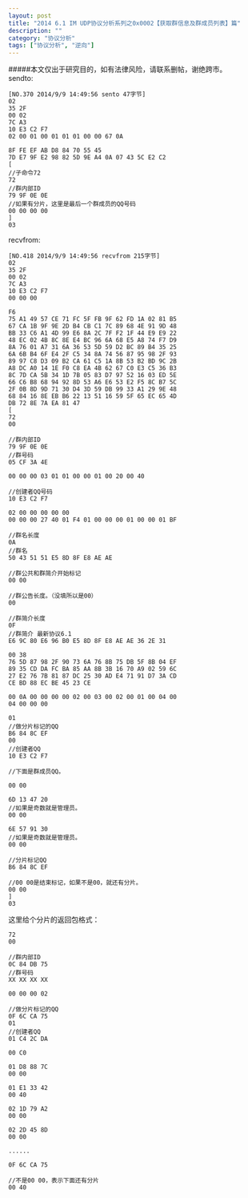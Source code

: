 ```yaml
---
layout: post
title: "2014 6.1 IM UDP协议分析系列之0x0002【获取群信息及群成员列表】篇"
description: ""
category: "协议分析"
tags: ["协议分析", "逆向"]
---
```

#####本文仅出于研究目的，如有法律风险，请联系删帖，谢绝跨市。 
<br/>
sendto:
	
	[NO.370 2014/9/9 14:49:56 sento 47字节]
	02
	35 2F
	00 02
	7C A3
	10 E3 C2 F7
	02 00 01 00 01 01 01 00 00 67 0A 
	
	8F FE EF AB D8 84 70 55 45
	7D E7 9F E2 98 82 5D 9E A4 0A 07 43 5C E2 C2
	[
	//子命令72
	72
	//群内部ID
	79 9F 0E 0E 
	//如果有分片，这里是最后一个群成员的QQ号码
	00 00 00 00
	]
	03
	
recvfrom:

	[NO.418 2014/9/9 14:49:56 recvfrom 215字节]
	02
	35 2F
	00 02
	7C A3
	10 E3 C2 F7
	00 00 00

	F6
	75 A1 49 57 CE 71 FC 5F FB 9F 62 FD 1A 02 81 B5
	67 CA 1B 9F 9E 2D B4 CB C1 7C 89 68 4E 91 9D 48
	BB 33 C6 A1 4D 99 E6 8A 2C 7F F2 1F 44 E9 E9 22
	48 EC 02 4B 8C 8E E4 BC 96 6A 68 E5 A8 74 F7 D9
	8A 76 01 A7 31 6A 36 53 5D 59 D2 BC 89 B4 35 25
	6A 6B B4 6F E4 2F C5 34 8A 74 56 87 95 98 2F 93
	89 97 C8 D3 09 B2 CA 61 C5 1A 8B 53 B2 BD 9C 2B
	A8 DC A0 14 1E F0 C8 EA 4B 62 67 C0 E3 C5 36 B3
	8C 7D CA 5B 34 1D 7B 05 83 D7 97 52 16 03 ED 5E
	66 C6 B8 68 94 92 8D 53 A6 E6 53 E2 F5 8C B7 5C
	2F 0B 8D 9D 71 30 D4 3D 59 DB 99 33 A1 29 9E 48
	68 84 16 8E EB B6 22 13 51 16 59 5F 65 EC 65 4D
	DB 72 8E 7A EA 81 47
	[
	72
	00

	//群内部ID
	79 9F 0E 0E 
	//群号码
	05 CF 3A 4E 

	00 00 00 03 01 01 00 00 01 00 20 00 40 

	//创建者QQ号码
	10 E3 C2 F7 

	02 00 00 00 00 00
	00 00 00 27 40 01 F4 01 00 00 00 01 00 00 01 BF

	//群名长度
	0A 
	//群名
	50 43 51 51 E5 8D 8F E8 AE AE 

	//群公共和群简介开始标记
	00 00 
	
	//群公告长度。（没填所以是00）
	00

	//群简介长度
	0F
	//群简介 最新协议6.1
	E6 9C 80 E6 96 B0 E5 8D 8F E8 AE AE 36 2E 31

	00 38
	76 5D 87 98 2F 90 73 6A 76 8B 75 DB 5F 8B 04 EF
	89 35 CD DA FC BA 85 AA 8B 3B 16 70 A9 02 59 6C
	27 E2 76 7B 81 87 DC 25 30 AD E4 71 91 D7 3A CD
	CE BD 88 EC BE 45 23 CE

	00 0A 00 00 00 00 02 00 03 00 02 00 01 00 04 00
	04 00 00 00

	01 
	//做分片标记的QQ
	B6 84 8C EF 
	00
	//创建者QQ 
	10 E3 C2 F7 

	//下面是群成员QQ。

	00 00 
	
	6D 13 47 20
	//如果是奇数就是管理员。
	00 00 
	
	6E 57 91 30 
	//如果是奇数就是管理员。
	00 00 
	
	//分片标记QQ
	B6 84 8C EF 

	//00 00是结束标记，如果不是00，就还有分片。
	00 00
	]
	03
	
这里给个分片的返回包格式：

	72
	00 

	//群内部ID
	0C 84 DB 75
	//群号码 
	XX XX XX XX 

	00 00 00 02
	 
	//做分片标记的QQ
	0F 6C CA 75 
	01 
	//创建者QQ
	01 C4 2C DA 

	00 C0
	
	01 D8 88 7C 
	00 00 
	
	01 E1 33 42 
	00 40 
	
	02 1D 79 A2 
	00 00 
	
	02 2D 45 8D
	00 00
	
	......

	0F 6C CA 75
	
	//不是00 00，表示下面还有分片
	00 40

